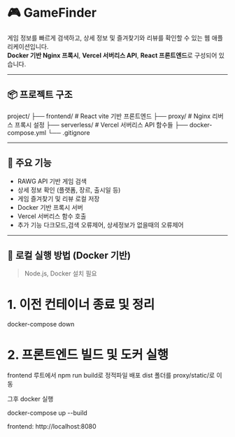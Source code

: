 # 🎮 GameFinder

게임 정보를 빠르게 검색하고, 상세 정보 및 즐겨찾기와 리뷰를 확인할 수 있는 웹 애플리케이션입니다.  
**Docker 기반 Nginx 프록시**, **Vercel 서버리스 API**, **React 프론트엔드**로 구성되어 있습니다.

---

## 📦 프로젝트 구조

project/
├── frontend/ # React vite 기반 프론트엔드
├── proxy/ # Nginx 리버스 프록시 설정
├── serverless/ # Vercel 서버리스 API 함수들
├── docker-compose.yml
└── .gitignore

---

## 🚀 주요 기능

- RAWG API 기반 게임 검색
- 상세 정보 확인 (플랫폼, 장르, 출시일 등)
- 게임 즐겨찾기 및 리뷰 로컬 저장
- Docker 기반 프록시 서버
- Vercel 서버리스 함수 호출
- 추가 기능 다크모드,검색 오류제어, 상세정보가 없을때의 오류제어 

---

## 🐳 로컬 실행 방법 (Docker 기반)

> Node.js, Docker 설치 필요

# 1. 이전 컨테이너 종료 및 정리

docker-compose down

# 2. 프론트엔드 빌드 및 도커 실행

frontend 루트에서 npm run build로 정적파일 배포
dist 폴더를 proxy/static/로 이동

그후 docker 실행

docker-compose up --build

frontend: http://localhost:8080
